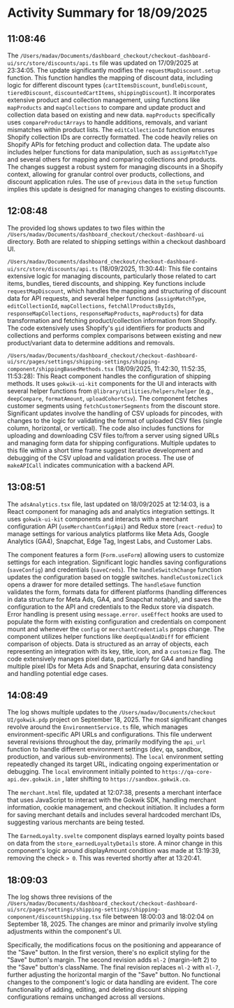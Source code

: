 # Activity Summary for 18/09/2025

## 11:08:46
The `/Users/madav/Documents/dashboard_checkout/checkout-dashboard-ui/src/store/discounts/api.ts` file was updated on 17/09/2025 at 23:34:05.  The update significantly modifies the `requestMapDiscount.setup` function. This function handles the mapping of discount data, including  logic for different discount types (`cartItemsDiscount`, `bundleDiscount`, `tieredDiscount`, `discountedCartItems`, `shippingDiscount`).  It incorporates extensive product and collection management, using functions like `mapProducts` and `mapCollections` to compare and update product and collection data based on existing and new data.  `mapProducts` specifically uses `compareProductArrays` to handle additions, removals, and variant mismatches within product lists. The `editCollectionId` function ensures Shopify collection IDs are correctly formatted.  The code heavily relies on Shopify APIs for fetching product and collection data. The update also includes helper functions for data manipulation, such as `assignMatchType` and several others for mapping and comparing collections and products.  The changes suggest a robust system for managing discounts in a Shopify context, allowing for granular control over products, collections, and discount application rules.  The use of `previous` data in the `setup` function implies this update is designed for managing changes to existing discounts.


## 12:08:48
The provided log shows updates to two files within the `/Users/madav/Documents/dashboard_checkout/checkout-dashboard-ui` directory.  Both are related to shipping settings within a checkout dashboard UI.


`/Users/madav/Documents/dashboard_checkout/checkout-dashboard-ui/src/store/discounts/api.ts` (18/09/2025, 11:30:44): This file contains extensive logic for managing discounts, particularly those related to cart items, bundles, tiered discounts, and shipping.  Key functions include `requestMapDiscount`, which handles the mapping and structuring of discount data for API requests, and several helper functions (`assignMatchType`, `editCollectionId`, `mapCollections`, `fetchAllProductsByIds`, `responseMapCollections`, `responseMapProducts`, `mapProducts`) for data transformation and fetching product/collection information from Shopify. The code extensively uses Shopify's `gid` identifiers for products and collections and performs complex comparisons between existing and new product/variant data to determine additions and removals.

`/Users/madav/Documents/dashboard_checkout/checkout-dashboard-ui/src/pages/settings/shipping-settings/shipping-component/shippingBasedMethods.tsx` (18/09/2025, 11:42:30, 11:52:35, 11:53:28): This React component handles the configuration of shipping methods.  It uses `gokwik-ui-kit` components for the UI and interacts with several helper functions from `@library/utilities/helpers/helper` (e.g., `deepCompare`, `formatAmount`, `uploadCohortCsv`).  The component fetches customer segments using `fetchCustomerSegments` from the discount store.  Significant updates involve the handling of CSV uploads for pincodes, with changes to the logic for validating the format of uploaded CSV files (single column, horizontal, or vertical). The code also includes functions for uploading and downloading CSV files to/from a server using signed URLs and managing form data for shipping configurations.  Multiple updates to this file within a short time frame suggest iterative development and debugging of the CSV upload and validation process.  The use of `makeAPICall` indicates communication with a backend API.


## 13:08:51
The `adsAnalytics.tsx` file, last updated on 18/09/2025 at 12:14:03, is a React component for managing ads and analytics integration settings.  It uses `gokwik-ui-kit` components and interacts with a merchant configuration API (`useMerchantConfigApi`) and Redux store (`react-redux`) to manage settings for various analytics platforms like Meta Ads, Google Analytics (GA4), Snapchat, Edge Tag, Ingest Labs, and Customer Labs.

The component features a form (`Form.useForm`) allowing users to customize settings for each integration.  Significant logic handles saving configurations (`saveConfig`) and credentials (`saveCreds`).  The `handleSwitchChange` function updates the configuration based on toggle switches. `handleCustomizeClick` opens a drawer for more detailed settings.  The `handleSave` function validates the form, formats data for different platforms (handling differences in data structure for Meta Ads, GA4, and Snapchat notably), and saves the configuration to the API and credentials to the Redux store via dispatch.  Error handling is present using `message.error`.  `useEffect` hooks are used to populate the form with existing configuration and credentials on component mount and whenever the `config` or `merchantCredentials` props change.  The component utilizes helper functions like `deepEqualAndDiff` for efficient comparison of objects.  Data is structured as an array of objects, each representing an integration with its key, title, icon, and a `customize` flag.  The code extensively manages pixel data, particularly for GA4 and handling multiple pixel IDs for Meta Ads and Snapchat, ensuring data consistency and handling potential edge cases.


## 14:08:49
The log shows multiple updates to the `/Users/madav/Documents/checkout UI/gokwik.pdp` project on September 18, 2025.  The most significant changes revolve around the `EnvironmentService.ts` file, which manages environment-specific API URLs and configurations. This file underwent several revisions throughout the day, primarily modifying the `api_url` function to handle different environment settings (dev, qa, sandbox, production, and various sub-environments). The `local` environment setting repeatedly changed its target URL, indicating ongoing experimentation or debugging.  The  `local` environment initially pointed to `https://qa-core-api.dev.gokwik.in` , later shifting to `https://sandbox.gokwik.co`.


The `merchant.html` file, updated at 12:07:38, presents a merchant interface that uses JavaScript to interact with the Gokwik SDK, handling merchant information, cookie management, and checkout initiation. It includes a form for saving merchant details and includes several hardcoded merchant IDs, suggesting various merchants are being tested.

The `EarnedLoyalty.svelte` component displays earned loyalty points based on data from the `store_earnedLoyaltyDetails` store. A minor change in this component's logic around displayAmount condition was made at 13:19:39, removing the check `> 0`.  This was reverted shortly after at 13:20:41.


## 18:09:03
The log shows three revisions of the `/Users/madav/Documents/dashboard_checkout/checkout-dashboard-ui/src/pages/settings/shipping-settings/shipping-component/discountShipping.tsx` file between 18:00:03 and 18:02:04 on September 18, 2025.  The changes are minor and primarily involve styling adjustments within the component's UI.

Specifically, the modifications focus on the positioning and appearance of the "Save" button. In the first version, there's no explicit styling for the "Save" button's margin.  The second revision adds `ml-2` (margin-left 2) to the "Save" button's className. The final revision replaces `ml-2` with `ml-7`, further adjusting the horizontal margin of the "Save" button.  No functional changes to the component's logic or data handling are evident.  The core functionality of adding, editing, and deleting discount shipping configurations remains unchanged across all versions.
